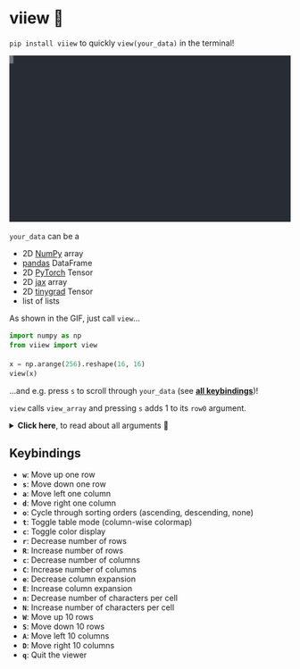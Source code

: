 # viiew 🧐
`pip install viiew` to quickly `view(your_data)` in the terminal!

<p align="center">
  <img src="https://github.com/codingfisch/viiew/blob/main/demo.svg">
</p>

`your_data` can be a

- 2D [NumPy](https://github.com/numpy/numpy) array
- [pandas](https://github.com/pandas-dev/pandas) DataFrame
- 2D [PyTorch](https://github.com/pytorch/pytorch) Tensor
- 2D [jax](https://github.com/jax-ml/jax) array
- 2D [tinygrad](https://github.com/tinygrad/tinygrad) Tensor
- list of lists

As shown in the GIF, just call `view`...
```python
import numpy as np
from viiew import view

x = np.arange(256).reshape(16, 16)
view(x)
```
...and e.g. press `s` to scroll through `your_data` (see [**all keybindings**](https://github.com/codingfisch/viiew?tab=readme-ov-file#keybindings))!

`view` calls `view_array` and pressing `s` adds 1 to its `row0` argument.

<details>
  <summary><b>Click here</b>, to read about all arguments 📑</summary>

`view` and `view_array` take the arguments
- `data`: The data object to view (e.g., numpy array, pandas DataFrame, etc.)  
- `row0`: Starting row index (default: 0)  
- `col0`: Starting column index (default: 0)  
- `nrows`: Number of rows to display (default: 20)  
- `ncols`: Number of columns to display (default: 10)  
- `cidx`: Current column index for sorting (default: None)  
- `order`: Sorting order (0: none, 1: ascending, -1: descending) (default: 0)  
- `color`: Whether to use color coding for values (default: True)  
- `is_table`: Whether to treat the data as a table (auto-detected for pandas DataFrames) (default: None)  
- `expand`: Expansion level for columns (default: 0)  
- `nchars`: Number of characters per cell (default: 7)  
- `end`: String to append after each cell (default: ' ')  
</details>

## Keybindings
- **`w`**: Move up one row
- **`s`**: Move down one row
- **`a`**: Move left one column
- **`d`**: Move right one column
- **`o`**: Cycle through sorting orders (ascending, descending, none)
- **`t`**: Toggle table mode (column-wise colormap)
- **`c`**: Toggle color display
- **`r`**: Decrease number of rows
- **`R`**: Increase number of rows
- **`c`**: Decrease number of columns
- **`C`**: Increase number of columns
- **`e`**: Decrease column expansion
- **`E`**: Increase column expansion
- **`n`**: Decrease number of characters per cell
- **`N`**: Increase number of characters per cell
- **`W`**: Move up 10 rows
- **`S`**: Move down 10 rows
- **`A`**: Move left 10 columns
- **`D`**: Move right 10 columns
- **`q`**: Quit the viewer

